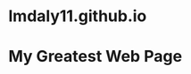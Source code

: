 lmdaly11.github.io
==================
<!doctype html>
<html lang="en">
  <head>
    <title>My Great Web Site</title>
  </head>
  <body>
    <h1>My Greatest Web Page</h1>
  </body>
</html>
